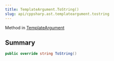```yaml
---
title: TemplateArgument.ToString()
slug: api/cppsharp.ast.templateargument.tostring
---
```

Method in [TemplateArgument](/api/cppsharp/ast/templateargument)

## Summary



```csharp
public override string ToString()
```

